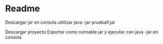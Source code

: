 # Readme

 Descargar jar
 en consola utlilizar java -jar pruebalf.jar

 Descargar proyecto
 Exportar como runnable jar y ejecutar con java -jar en consola
